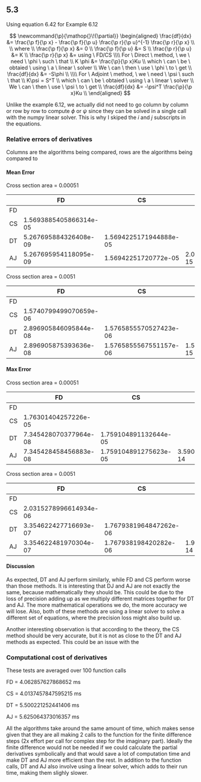 ## 5.3

Using equation 6.42 for Example 6.12

$$
\newcommand{\p}{\mathop{}\!{\partial}}
\begin{aligned}
\frac{df}{dx} &= \frac{\p f}{\p x} - \frac{\p f}{\p u} \frac{\p r}{\p u}^{-1} \frac{\p r}{\p x} \\
\\ where \\
\frac{\p f}{\p x} &= 0 \\
\frac{\p f}{\p u} &= S \\
\frac{\p r}{\p u} &= K \\
\frac{\p r}{\p x} &= using \ FD/CS
\\\\
For \ Direct \ method, \ we \ need \ \phi \ such \ that \\
K \phi &= \frac{\p}{\p x}Ku \\
which \ can \ be \ obtaied \ using \ a \ linear \ solver \\
We \ can \ then \ use \ \phi \ to \ get \\
\frac{df}{dx} &= -S\phi \\
\\\\
For \ Adjoint \ method, \ we \ need \ \psi \ such \ that \\
K\psi = S^T \\
which \ can \ be \ obtaied \ using \ a \ linear \ solver \\
We \ can \ then \ use \ \psi \ to \ get \\
\frac{df}{dx} &= -\psi^T \frac{\p}{\p x}Ku \\
\end{aligned}
$$

Unlike the example 6.12, we actually did not need to go column by column or row by row to compute $\phi$ or $\psi$ since they can be solved in a single call with the numpy linear solver. This is why I skiped the $i$ and $j$ subscripts in the equations.

### Relative errors of derivatives

Columns are the algorithms being compared, rows are the algorithms being compared to

#### Mean Error

Cross section area = 0.00051

|     | FD                     | CS                     | DT                     |
| --- | ---------------------- | ---------------------- | ---------------------- |
| FD  |                        |                        |                        |
| CS  | 1.5693885405866314e-05 |                        |                        |
| DT  | 5.267695884326408e-09  | 1.5694225171944888e-05 |                        |
| AJ  | 5.267695954118095e-09  | 1.56942251720772e-05   | 2.0698942265641576e-15 |

Cross section area = 0.0051

|     | FD                     | CS                     | DT                    |
| --- | ---------------------- | ---------------------- | --------------------- |
| FD  |                        |                        |                       |
| CS  | 1.5740799499070659e-06 |                        |                       |
| DT  | 2.896905846095844e-08  | 1.5765855570527423e-06 |                       |
| AJ  | 2.896905875393636e-08  | 1.5765855567551157e-06 | 1.560493808446306e-15 |

#### Max Error

Cross section area = 0.00051

|     | FD                    | CS                    | DT                     |
| --- | --------------------- | --------------------- | ---------------------- |
| FD  |                       |                       |                        |
| CS  | 1.76301404257226e-05  |                       |                        |
| DT  | 7.345428070377964e-08 | 1.759104891132644e-05 |                        |
| AJ  | 7.345428458456883e-08 | 1.759104891275623e-05 | 3.5909090956818885e-14 |

Cross section area = 0.0051

|     | FD                     | CS                     | DT                     |
| --- | ---------------------- | ---------------------- | ---------------------- |
| FD  |                        |                        |                        |
| CS  | 2.0315278996614934e-06 |                        |                        |
| DT  | 3.354622427716693e-07  | 1.7679381964847262e-06 |                        |
| AJ  | 3.354622481970304e-07  | 1.767938198420282e-06  | 1.9663696351694963e-14 |

#### Discussion

As expected, DT and AJ perform similarly, while FD and CS perform worse than those methods. It is interesting that DJ and AJ are not exactly the same, because mathematically they should be. This could be due to the loss of precision adding up as we multiply different matrices together for DT and AJ. The more mathematical operations we do, the more accuracy we will lose. Also, both of these methods are using a linear solver to solve a different set of equations, where the precision loss might also build up.

Another interesting observation is that according to the theory, the CS method should be very accurate, but it is not as close to the DT and AJ methods as expected. This could be an issue with the

### Computational cost of derivatives

These tests are averaged over 100 function calls

FD = 4.062857627868652 ms

CS = 4.0137457847595215 ms

DT = 5.500221252441406 ms

AJ = 5.625064373016357 ms

All the algorithms take around the same amount of time, which makes sense given that they are all making 2 calls to the function for the finite difference steps (2x effort per call for complex step for the imaginary part). Ideally the finite difference would not be needed if we could calculate the partial derivatives symbolically and that would save a lot of computation time and make DT and AJ more efficient than the rest. In addition to the function calls, DT and AJ also involve using a linear solver, which adds to their run time, making them slighly slower.
